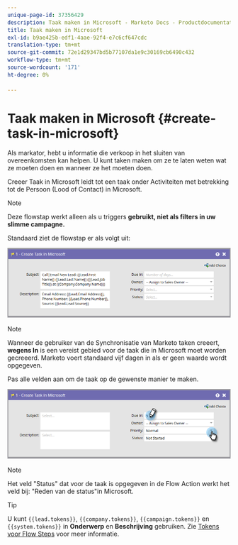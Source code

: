 ```yaml
---
unique-page-id: 37356429
description: Taak maken in Microsoft - Marketo Docs - Productdocumentatie
title: Taak maken in Microsoft
exl-id: b9ae425b-edf1-4aae-92f4-e7c6cf647cdc
translation-type: tm+mt
source-git-commit: 72e1d29347bd5b77107da1e9c30169cb6490c432
workflow-type: tm+mt
source-wordcount: '171'
ht-degree: 0%

---
```


# Taak maken in Microsoft {#create-task-in-microsoft}

Als markator, hebt u informatie die verkoop in het sluiten van overeenkomsten kan helpen. U kunt taken maken om ze te laten weten wat ze moeten doen en wanneer ze het moeten doen.

Creeer Taak in Microsoft leidt tot een taak onder Activiteiten met betrekking tot de Persoon (Lood of Contact) in Microsoft.

>[!NOTE]
>
>Deze flowstap werkt alleen als u triggers **gebruikt, niet als filters in uw slimme campagne.**

Standaard ziet de flowstap er als volgt uit:

![](assets/msd1.png)

>[!NOTE]
>
>Wanneer de gebruiker van de Synchronisatie van Marketo taken creeert, **wegens In** is een vereist gebied voor de taak die in Microsoft moet worden gecreeerd. Marketo voert standaard vijf dagen in als er geen waarde wordt opgegeven.

Pas alle velden aan om de taak op de gewenste manier te maken.

![](assets/msd2.png)

>[!NOTE]
>
>Het veld &quot;Status&quot; dat voor de taak is opgegeven in de Flow Action werkt het veld bij: &quot;Reden van de status&quot;in Microsoft.

>[!TIP]
>
>U kunt `{{lead.tokens}}`, `{{company.tokens}}`, `{{campaign.tokens}}` en `{{system.tokens}}` in **Onderwerp** en **Beschrijving** gebruiken. Zie [Tokens voor Flow Steps](/help/marketo/product-docs/core-marketo-concepts/smart-campaigns/flow-actions/use-tokens-in-flow-steps.md) voor meer informatie.
